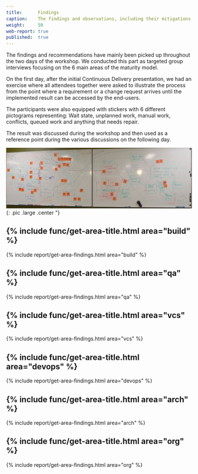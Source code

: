 ```yaml
---
title:      Findings
caption:    The findings and observations, including their mitigations, recommendations and prioritization
weight:     50
web-report: true
published:  true
---
```


The findings and recommendations have mainly been picked up throughout the  two days of the workshop. We conducted this part as targeted group interviews focusing on the 6 main areas of the maturity model.

On the first day, after the initial Continuous Delivery presentation, we had an exercise where all attendees together were asked to illustrate the process from the point where a requirement or a change request arrives until the implemented result can be accessed by the end-users. 

The participants were also equipped with stickers with 6 different pictograms representing: Wait state, unplanned work, manual work, conflicts, queued work and anything that needs repair.

The result was discussed during the workshop and then used as a reference point during the various discussions on the following day.

![The Process](/images/report/universalrobots/universal-process_drawing.jpg){:  .pic .large .center "}

## {% include func/get-area-title.html   area="build" %}
{% include report/get-area-findings.html area="build" %}

## {% include func/get-area-title.html   area="qa" %}
{% include report/get-area-findings.html area="qa" %}

## {% include func/get-area-title.html   area="vcs" %}
{% include report/get-area-findings.html area="vcs" %}

## {% include func/get-area-title.html   area="devops" %}
{% include report/get-area-findings.html area="devops" %}

## {% include func/get-area-title.html   area="arch" %}
{% include report/get-area-findings.html area="arch" %}

## {% include func/get-area-title.html   area="org" %}
{% include report/get-area-findings.html area="org" %}